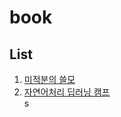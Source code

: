 # book

## List

1. [미적분의 쓸모](http://www.yes24.com/Product/Goods/109590169 "book_rec1")  
2. [자연어처리 딥러닝 캠프](https://www.hanbit.co.kr/store/books/look.php?p_code=B1294694476 "book_deep1")  
s